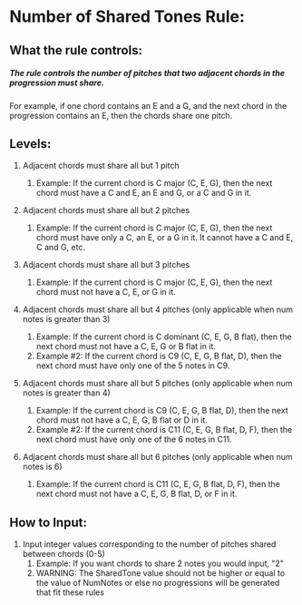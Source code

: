 
# **Number of Shared Tones Rule:**

## What the rule controls:  

##### The rule controls the number of pitches that two adjacent chords in the progression must share. <br>

For example, if one chord contains an E and a G, and the next chord in the progression contains an E, then the chords share one pitch.

## Levels:

1. Adjacent chords must share all but 1 pitch
    1. Example: If the current chord is C major (C, E, G), then the next chord must have a C and E, an E and G, or a C and G in it.

2. Adjacent chords must share all but 2 pitches
    1. Example: If the current chord is C major (C, E, G), then the next chord must have only a C, an E, or a G in it. It cannot have a C and E, C and G, etc.
    
3. Adjacent chords must share all but 3 pitches
    1. Example: If the current chord is C major (C, E, G), then the next chord must not have a C, E, or G in it.

4. Adjacent chords must share all but 4 pitches (only applicable when num notes is greater than 3)
    1. Example: If the current chord is C dominant (C, E, G, B flat), then the next chord must not have a C, E, G or B flat in it.
    2. Example #2: If the current chord is C9 (C, E, G, B flat, D), then the next chord must have only one of the 5 notes in C9.

5. Adjacent chords must share all but 5 pitches (only applicable when num notes is greater than 4)
    1. Example: If the current chord is C9 (C, E, G, B flat, D), then the next chord must not have a C, E, G, B flat or D in it.
    2. Example #2: If the current chord is C11 (C, E, G, B flat, D, F), then the next chord must have only one of the 6 notes in C11.
    
6. Adjacent chords must share all but 6 pitches (only applicable when num notes is 6)
    1. Example: If the current chord is C11 (C, E, G, B flat, D, F), then the next chord must not have a C, E, G, B flat, D, or F in it.


## How to Input:

1.  Input integer values corresponding to the number of pitches shared between chords (0-5)
    1. Example: If you want chords to share 2 notes you would input, "2"
    2. WARNING: The SharedTone value should not be higher or equal to the value of NumNotes or else no progressions will be generated that fit these rules